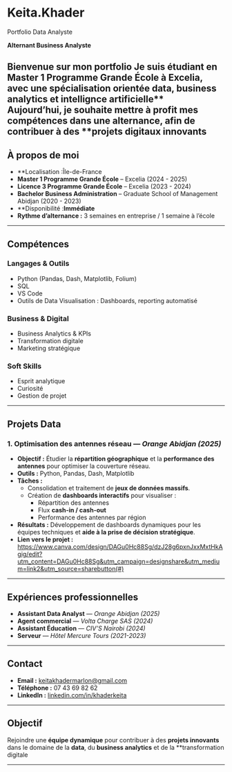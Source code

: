 # Keita.Khader
Portfolio Data Analyste 


**Alternant Business Analyste**

Bienvenue sur mon portfolio
Je suis **étudiant en Master 1 Programme Grande École** à **Excelia**, avec une spécialisation orientée **data**, **business analytics** et intellignce artificielle**  
Aujourd’hui, je souhaite **mettre à profit mes compétences** dans une **alternance**, afin de contribuer à des **projets digitaux innovants
---

## À propos de moi
- **Localisation :Île-de-France
- **Master 1 Programme Grande École** – Excelia (2024 - 2025)  
- **Licence 3 Programme Grande École** – Excelia (2023 - 2024)  
- **Bachelor Business Administration** – Graduate School of Management Abidjan (2020 - 2023)
- **Disponibilité :**Immédiate** 
- **Rythme d’alternance :** 3 semaines en entreprise / 1 semaine à l’école
---

## Compétences

### **Langages & Outils**
- Python (Pandas, Dash, Matplotlib, Folium)
- SQL
- VS Code
- Outils de Data Visualisation : Dashboards, reporting automatisé

### **Business & Digital**
- Business Analytics & KPIs
- Transformation digitale
- Marketing stratégique 

### **Soft Skills**
- Esprit analytique  
- Curiosité   
- Gestion de projet  

---

## Projets Data

### **1. Optimisation des antennes réseau** — *Orange Abidjan* *(2025)*
- **Objectif :** Étudier la **répartition géographique** et la **performance des antennes** pour optimiser la couverture réseau.
- **Outils :** Python, Pandas, Dash, Matplotlib
- **Tâches :**
  - Consolidation et traitement de **jeux de données massifs**.
  - Création de **dashboards interactifs** pour visualiser :
    - Répartition des antennes
    - Flux **cash-in / cash-out**
    - Performance des antennes par région
- **Résultats :** Développement de dashboards dynamiques pour les équipes techniques et **aide à la prise de décision stratégique**.  
- **Lien vers le projet :** https://www.canva.com/design/DAGu0Hc88Sg/dzJ28g6pxnJxxMxtHkAgig/edit?utm_content=DAGu0Hc88Sg&utm_campaign=designshare&utm_medium=link2&utm_source=sharebutton(#) 
---

## Expériences professionnelles
- **Assistant Data Analyst** — *Orange Abidjan* *(2025)*  
- **Agent commercial** — *Volta Charge SAS* *(2024)*  
- **Assistant Éducation** — *CIV’S Nairobi* *(2024)*  
- **Serveur** — *Hôtel Mercure Tours* *(2021-2023)*  

---

## Contact
- **Email :** [keitakhadermarlon@gmail.com](mailto:keitakhadermarlon@gmail.com)
- **Téléphone :** 07 43 69 82 62
- **LinkedIn :** [linkedin.com/in/khaderkeita](#)

---

## Objectif
Rejoindre une **équipe dynamique** pour contribuer à des **projets innovants** dans le domaine de la **data**, du **business analytics** et de la **transformation digitale

---



